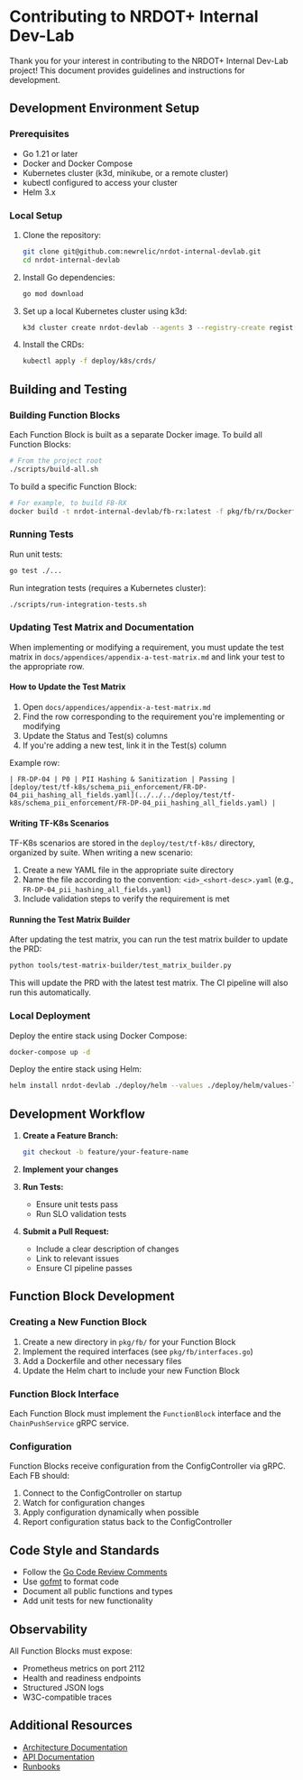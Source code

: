 # Contributing to NRDOT+ Internal Dev-Lab

Thank you for your interest in contributing to the NRDOT+ Internal Dev-Lab project! This document provides guidelines and instructions for development.

## Development Environment Setup

### Prerequisites

- Go 1.21 or later
- Docker and Docker Compose
- Kubernetes cluster (k3d, minikube, or a remote cluster)
- kubectl configured to access your cluster
- Helm 3.x

### Local Setup

1. Clone the repository:
   ```bash
   git clone git@github.com:newrelic/nrdot-internal-devlab.git
   cd nrdot-internal-devlab
   ```

2. Install Go dependencies:
   ```bash
   go mod download
   ```

3. Set up a local Kubernetes cluster using k3d:
   ```bash
   k3d cluster create nrdot-devlab --agents 3 --registry-create registry.localhost:5000
   ```

4. Install the CRDs:
   ```bash
   kubectl apply -f deploy/k8s/crds/
   ```

## Building and Testing

### Building Function Blocks

Each Function Block is built as a separate Docker image. To build all Function Blocks:

```bash
# From the project root
./scripts/build-all.sh
```

To build a specific Function Block:

```bash
# For example, to build FB-RX
docker build -t nrdot-internal-devlab/fb-rx:latest -f pkg/fb/rx/Dockerfile .
```

### Running Tests
Run unit tests:

```bash
go test ./...
```

Run integration tests (requires a Kubernetes cluster):

```bash
./scripts/run-integration-tests.sh
```

### Updating Test Matrix and Documentation

When implementing or modifying a requirement, you must update the test matrix in `docs/appendices/appendix-a-test-matrix.md` and link your test to the appropriate row.

#### How to Update the Test Matrix

1. Open `docs/appendices/appendix-a-test-matrix.md`
2. Find the row corresponding to the requirement you're implementing or modifying
3. Update the Status and Test(s) columns
4. If you're adding a new test, link it in the Test(s) column

Example row:
```
| FR-DP-04 | P0 | PII Hashing & Sanitization | Passing | [deploy/test/tf-k8s/schema_pii_enforcement/FR-DP-04_pii_hashing_all_fields.yaml](../../../deploy/test/tf-k8s/schema_pii_enforcement/FR-DP-04_pii_hashing_all_fields.yaml) |
```

#### Writing TF-K8s Scenarios

TF-K8s scenarios are stored in the `deploy/test/tf-k8s/` directory, organized by suite. When writing a new scenario:

1. Create a new YAML file in the appropriate suite directory
2. Name the file according to the convention: `<id>_<short-desc>.yaml` (e.g., `FR-DP-04_pii_hashing_all_fields.yaml`)
3. Include validation steps to verify the requirement is met

#### Running the Test Matrix Builder

After updating the test matrix, you can run the test matrix builder to update the PRD:

```bash
python tools/test-matrix-builder/test_matrix_builder.py
```

This will update the PRD with the latest test matrix. The CI pipeline will also run this automatically.
### Local Deployment

Deploy the entire stack using Docker Compose:

```bash
docker-compose up -d
```

Deploy the entire stack using Helm:

```bash
helm install nrdot-devlab ./deploy/helm --values ./deploy/helm/values-lab.yaml
```

## Development Workflow

1. **Create a Feature Branch:**
   ```bash
   git checkout -b feature/your-feature-name
   ```

2. **Implement your changes**

3. **Run Tests:**
   - Ensure unit tests pass
   - Run SLO validation tests

4. **Submit a Pull Request:**
   - Include a clear description of changes
   - Link to relevant issues
   - Ensure CI pipeline passes

## Function Block Development

### Creating a New Function Block

1. Create a new directory in `pkg/fb/` for your Function Block
2. Implement the required interfaces (see `pkg/fb/interfaces.go`)
3. Add a Dockerfile and other necessary files
4. Update the Helm chart to include your new Function Block

### Function Block Interface

Each Function Block must implement the `FunctionBlock` interface and the `ChainPushService` gRPC service.

### Configuration

Function Blocks receive configuration from the ConfigController via gRPC. Each FB should:

1. Connect to the ConfigController on startup
2. Watch for configuration changes
3. Apply configuration dynamically when possible
4. Report configuration status back to the ConfigController

## Code Style and Standards

- Follow the [Go Code Review Comments](https://github.com/golang/go/wiki/CodeReviewComments)
- Use [gofmt](https://golang.org/cmd/gofmt/) to format code
- Document all public functions and types
- Add unit tests for new functionality

## Observability

All Function Blocks must expose:

- Prometheus metrics on port 2112
- Health and readiness endpoints
- Structured JSON logs
- W3C-compatible traces

## Additional Resources

- [Architecture Documentation](./docs/architecture/)
- [API Documentation](./docs/api/)
- [Runbooks](./docs/runbooks/)

